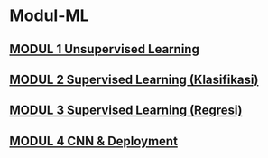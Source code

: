 # Modul-ML

## [MODUL 1 Unsupervised Learning](https://github.com/kcv-if/Modul-ML/tree/main/Modul%201)
## [MODUL 2 Supervised Learning (Klasifikasi)](https://github.com/kcv-if/Modul-ML/tree/main/Modul%202)
## [MODUL 3 Supervised Learning (Regresi)](https://github.com/kcv-if/Modul-ML/tree/main/Modul%203)
## [MODUL 4 CNN & Deployment](https://github.com/kcv-if/Modul-ML/tree/main/Modul%204)
